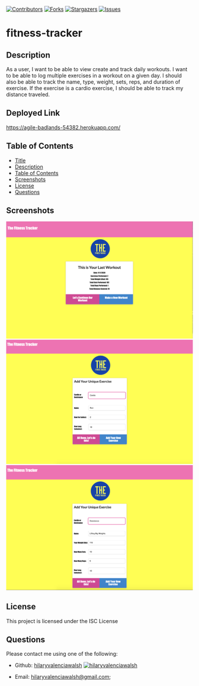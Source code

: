 [contributors-shield]: https://img.shields.io/github/contributors/hilaryvalenciawalsh/fitness-tracker.svg?style=flat-square
[contributors-url]: https://github.com/hilaryvalenciawalsh/fitness-tracker/graphs/contributors
[forks-shield]: https://img.shields.io/github/forks/hilaryvalenciawalsh/fitness-tracker.svg?style=flat-square
[forks-url]: https://github.com/hilaryvalenciawalsh/fitness-tracker/network/members
[stars-shield]: https://img.shields.io/github/stars/hilaryvalenciawalsh/fitness-tracker.svg?style=flat-square
[stars-url]: https://github.com/hilaryvalenciawalsh/fitness-tracker/stargazers
[issues-shield]: https://img.shields.io/github/issues/hilaryvalenciawalsh/fitness-tracker.svg?style=flat-square
[issues-url]: https://github.com/hilaryvalenciawalsh/fitness-tracker/issues
[![Contributors][contributors-shield]][contributors-url] [![Forks][forks-shield]][forks-url] [![Stargazers][stars-shield]][stars-url] [![Issues][issues-shield]][issues-url] 
# fitness-tracker

## Description
As a user, I want to be able to view create and track daily workouts. I want to be able to log multiple exercises in a workout on a given day. I should also be able to track the name, type, weight, sets, reps, and duration of exercise. If the exercise is a cardio exercise, I should be able to track my distance traveled.

## Deployed Link
https://agile-badlands-54382.herokuapp.com/

## Table of Contents
- [Title](#title)
- [Description](#description)
- [Table of Contents](#table-of-contents)
- [Screenshots](#screenshots)
- [License](#license)
- [Questions](#questions)

## Screenshots
<img src="mainpage.png" alt="fitness-tracker"/>
<img src="1.png" alt="fitness-tracker"/>
<img src="2.png" alt="fitness-tracker"/>

## License
This project is licensed under the ISC License
   
## Questions
Please contact me using one of the following:
    
- Github: [hilaryvalenciawalsh](https://gist.github.com/hilaryvalenciawalsh)  [<img src="https://avatars1.githubusercontent.com/u/67081309?v=4" height="50" width="50" alt="hilaryvalenciawalsh"/>](https://gist.github.com/hilaryvalenciawalsh) 
    
- Email: hilaryvalenciawalsh@gmail.com;
